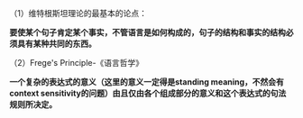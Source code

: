 （1）维特根斯坦理论的最基本的论点：

**要使某个句子肯定某个事实，不管语言是如何构成的，句子的结构和事实的结构必须具有某种共同的东西。**

（2）Frege's Principle-《语言哲学》

**一个复杂的表达式的意义（这里的意义一定得是standing meaning，不然会有context sensitivity的问题）由且仅由各个组成部分的意义和这个表达式的句法规则所决定。**

